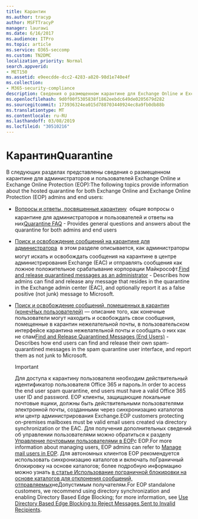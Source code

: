 ```yaml
---
title: Карантин
ms.author: tracyp
author: MSFTTracyP
manager: laurawi
ms.date: 6/16/2017
ms.audience: ITPro
ms.topic: article
ms.service: O365-seccomp
ms.custom: TN2DMC
localization_priority: Normal
search.appverid:
- MET150
ms.assetid: e9eecdde-dcc2-4283-a820-98d1e740e4f
ms.collection:
- M365-security-compliance
description: Сведения о размещенном карантине для Exchange Online и Exchange Online Protection.
ms.openlocfilehash: 9d0f00f5305838f1862eebdc649de0205679d282
ms.sourcegitcommit: 173936324ea015d788703440924ec8a9fb0db88b
ms.translationtype: MT
ms.contentlocale: ru-RU
ms.lasthandoff: 03/08/2019
ms.locfileid: "30510216"
---
```

# <a name="quarantine"></a><span data-ttu-id="94655-103">Карантин</span><span class="sxs-lookup"><span data-stu-id="94655-103">Quarantine</span></span>

<span data-ttu-id="94655-104">В следующих разделах представлены сведения о размещенном карантине для администраторов и пользователей Exchange Online и Exchange Online Protection (EOP):</span><span class="sxs-lookup"><span data-stu-id="94655-104">The following topics provide information about the hosted quarantine for both Exchange Online and Exchange Online Protection (EOP) admins and end users:</span></span>
  
- <span data-ttu-id="94655-105">[Вопросы и ответы, посвященные карантину](quarantine-faq.md)  общие вопросы о карантине для администраторов и пользователей и ответы на них</span><span class="sxs-lookup"><span data-stu-id="94655-105">[Quarantine FAQ](quarantine-faq.md) - Provides general questions and answers about the quarantine for both admins and end users</span></span> 
    
- <span data-ttu-id="94655-106">[Поиск и освобождение сообщений на карантине для администратора](find-and-release-quarantined-messages-as-an-administrator.md)  в этом разделе описывается, как администраторы могут искать и освобождать сообщения на карантине в центре администрирования Exchange (EAC) и отправлять сообщения как ложное положительное срабатывание корпорации Майкрософт.</span><span class="sxs-lookup"><span data-stu-id="94655-106">[Find and release quarantined messages as an administrator](find-and-release-quarantined-messages-as-an-administrator.md) - Describes how admins can find and release any message that resides in the quarantine in the Exchange admin center (EAC), and optionally report it as a false positive (not junk) message to Microsoft.</span></span> 
    
- <span data-ttu-id="94655-107">[Поиск и освобождение сообщений, помещенных в карантин (конечНых пользователей)](http://technet.microsoft.com/library/e439b560-827a-4807-abd3-6b861c1ff786.aspx) — описание того, как конечные пользователи могут находить и освобождать свои сообщения, помещенные в карантин нежелательной почты, в пользовательском интерфейсе карантина нежелательной почты и сообщать о них как не спам</span><span class="sxs-lookup"><span data-stu-id="94655-107">[Find and Release Quarantined Messages (End Users)](http://technet.microsoft.com/library/e439b560-827a-4807-abd3-6b861c1ff786.aspx) - Describes how end users can find and release their own spam-quarantined messages in the spam quarantine user interface, and report them as not junk to Microsoft.</span></span> 
    
    > [!IMPORTANT]
    > <span data-ttu-id="94655-108">Для доступа к карантину пользователя необходим действительный идентификатор пользователя Office 365 и пароль.</span><span class="sxs-lookup"><span data-stu-id="94655-108">In order to access the end user spam quarantine, end users must have a valid Office 365 user ID and password.</span></span> <span data-ttu-id="94655-109">EOP клиенты, защищающие локальные почтовые ящики, должны быть действительными пользователями электронной почты, созданными через синхронизацию каталогов или центр администрирования Exchange.</span><span class="sxs-lookup"><span data-stu-id="94655-109">EOP customers protecting on-premises mailboxes must be valid email users created via directory synchronization or the EAC.</span></span> <span data-ttu-id="94655-110">Для получения дополнительных сведений об управлении пользователями можно обратиться к разделу [Управление почтовыми пользователями в EOP](eop/manage-mail-users-in-eop.md)с EOP.</span><span class="sxs-lookup"><span data-stu-id="94655-110">For more information about managing users, EOP admins can refer to [Manage mail users in EOP](eop/manage-mail-users-in-eop.md).</span></span> <span data-ttu-id="94655-111">Для автономных клиентов EOP рекомендуется использовать синхронизацию каталогов и включать поГраничный блокировку на основе каталогов; более подробную информацию можно узнать [в статье Использование пограничной блокировки на основе каталогов для отклонения сообщений, отправляемых](http://technet.microsoft.com/library/ca7b7416-92ed-40ad-abdb-695be46ea2e4.aspx)неДопустимым получателям.</span><span class="sxs-lookup"><span data-stu-id="94655-111">For EOP standalone customers, we recommend using directory synchronization and enabling Directory Based Edge Blocking; for more information, see [Use Directory Based Edge Blocking to Reject Messages Sent to Invalid Recipients](http://technet.microsoft.com/library/ca7b7416-92ed-40ad-abdb-695be46ea2e4.aspx).</span></span> 
  
    

